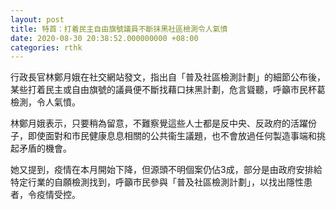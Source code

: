 ```yaml
---
layout: post
title: 特首：打着民主自由旗號議員不斷抹黑社區檢測令人氣憤
date: 2020-08-30 20:38:52.000000000 +08:00
categories: rthk
---
```


行政長官林鄭月娥在社交網站發文，指出自「普及社區檢測計劃」的細節公布後，某些打着民主或自由旗號的議員便不斷找藉口抹黑計劃，危言聳聽，呼籲市民杯葛檢測，令人氣憤。

林鄭月娥表示，只要稍為留意，不難察覺這些人士都是反中央、反政府的活躍份子，即使面對和市民健康息息相關的公共衞生議題，也不會放過任何製造事端和挑起矛盾的機會。

她又提到，疫情在本月開始下降，但源頭不明個案仍佔3成，部分是由政府安排給特定行業的自願檢測找到，呼籲市民參與「普及社區檢測計劃」，以找出隱性患者，令疫情受控。
